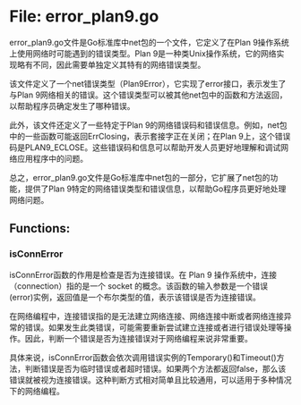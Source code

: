 # File: error_plan9.go

error_plan9.go文件是Go标准库中net包的一个文件，它定义了在Plan 9操作系统上使用网络时可能遇到的错误类型。Plan 9是一种类Unix操作系统，它的网络实现略有不同，因此需要单独定义其特有的网络错误类型。

该文件定义了一个net错误类型（Plan9Error），它实现了error接口，表示发生了与Plan 9网络相关的错误。这个错误类型可以被其他net包中的函数和方法返回，以帮助程序员确定发生了哪种错误。

此外，该文件还定义了一些特定于Plan 9的网络错误码和错误信息。例如，net包中的一些函数可能返回ErrClosing，表示套接字正在关闭；在Plan 9上，这个错误码是PLAN9_ECLOSE。这些错误码和信息可以帮助开发人员更好地理解和调试网络应用程序中的问题。

总之，error_plan9.go文件是Go标准库中net包的一部分，它扩展了net包的功能，提供了Plan 9特定的网络错误类型和错误信息，以帮助Go程序员更好地处理网络问题。

## Functions:

### isConnError

isConnError函数的作用是检查是否为连接错误。在 Plan 9 操作系统中，连接（connection）指的是一个 socket 的概念。该函数的输入参数是一个错误(error)实例，返回值是一个布尔类型的值，表示该错误是否为连接错误。

在网络编程中，连接错误指的是无法建立网络连接、网络连接中断或者网络连接异常的错误。如果发生此类错误，可能需要重新尝试建立连接或者进行错误处理等操作。因此，判断一个错误是否为连接错误对于网络编程来说非常重要。

具体来说，isConnError函数会依次调用错误实例的Temporary()和Timeout()方法，判断错误是否为临时错误或者超时错误。如果两个方法都返回false，那么该错误就被视为连接错误。这种判断方式相对简单且比较通用，可以适用于多种情况下的网络编程。



